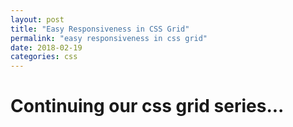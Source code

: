 ```yaml
---
layout: post
title: "Easy Responsiveness in CSS Grid"
permalink: "easy responsiveness in css grid"
date: 2018-02-19
categories: css
---
```


# Continuing our css grid series...
